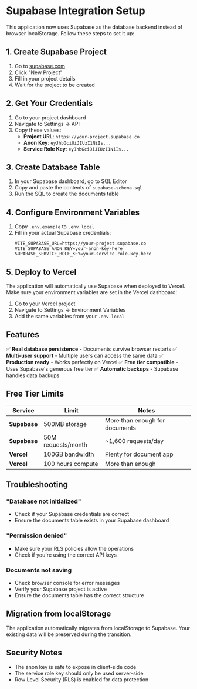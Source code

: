 # Supabase Integration Setup

This application now uses Supabase as the database backend instead of browser localStorage. Follow these steps to set it up:

## 1. Create Supabase Project

1. Go to [supabase.com](https://supabase.com)
2. Click "New Project"
3. Fill in your project details
4. Wait for the project to be created

## 2. Get Your Credentials

1. Go to your project dashboard
2. Navigate to Settings → API
3. Copy these values:
   - **Project URL**: `https://your-project.supabase.co`
   - **Anon Key**: `eyJhbGciOiJIUzI1NiIs...`
   - **Service Role Key**: `eyJhbGciOiJIUzI1NiIs...`

## 3. Create Database Table

1. In your Supabase dashboard, go to SQL Editor
2. Copy and paste the contents of `supabase-schema.sql`
3. Run the SQL to create the documents table

## 4. Configure Environment Variables

1. Copy `.env.example` to `.env.local`
2. Fill in your actual Supabase credentials:
   ```env
   VITE_SUPABASE_URL=https://your-project.supabase.co
   VITE_SUPABASE_ANON_KEY=your-anon-key-here
   SUPABASE_SERVICE_ROLE_KEY=your-service-role-key-here
   ```

## 5. Deploy to Vercel

The application will automatically use Supabase when deployed to Vercel. Make sure your environment variables are set in the Vercel dashboard:

1. Go to your Vercel project
2. Navigate to Settings → Environment Variables
3. Add the same variables from your `.env.local`

## Features

✅ **Real database persistence** - Documents survive browser restarts
✅ **Multi-user support** - Multiple users can access the same data
✅ **Production ready** - Works perfectly on Vercel
✅ **Free tier compatible** - Uses Supabase's generous free tier
✅ **Automatic backups** - Supabase handles data backups

## Free Tier Limits

| Service | Limit | Notes |
|---------|-------|-------|
| **Supabase** | 500MB storage | More than enough for documents |
| **Supabase** | 50M requests/month | ~1,600 requests/day |
| **Vercel** | 100GB bandwidth | Plenty for document app |
| **Vercel** | 100 hours compute | More than enough |

## Troubleshooting

### "Database not initialized"
- Check if your Supabase credentials are correct
- Ensure the documents table exists in your Supabase dashboard

### "Permission denied"
- Make sure your RLS policies allow the operations
- Check if you're using the correct API keys

### Documents not saving
- Check browser console for error messages
- Verify your Supabase project is active
- Ensure the documents table has the correct structure

## Migration from localStorage

The application automatically migrates from localStorage to Supabase. Your existing data will be preserved during the transition.

## Security Notes

- The anon key is safe to expose in client-side code
- The service role key should only be used server-side
- Row Level Security (RLS) is enabled for data protection